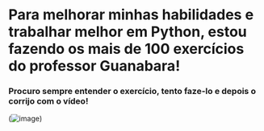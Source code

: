 # Para melhorar minhas habilidades e trabalhar melhor em Python, estou fazendo os mais de 100 exercícios do professor Guanabara!

### Procuro sempre entender o exercício, tento faze-lo e depois o corrijo com o vídeo!

(![image](https://user-images.githubusercontent.com/93723573/232266193-9868635d-4303-42ee-bfde-174bfc0a7e11.png))
